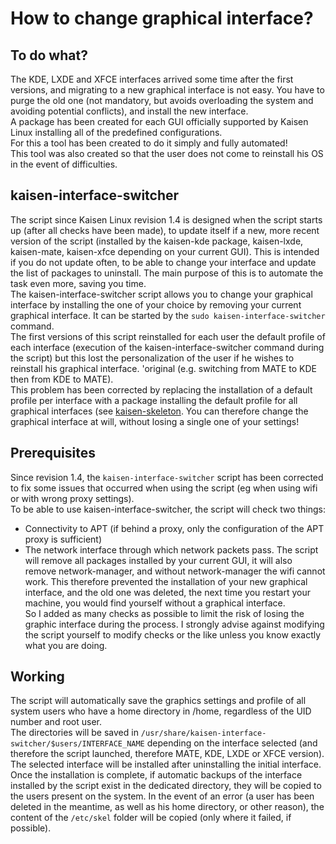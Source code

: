 # How to change graphical interface?

## To do what?
The KDE, LXDE and XFCE interfaces arrived some time after the first versions, and migrating to a new graphical interface is not easy.
You have to purge the old one (not mandatory, but avoids overloading the system and avoiding potential conflicts), and install the new interface.  
A package has been created for each GUI officially supported by Kaisen Linux installing all of the predefined configurations.  
For this a tool has been created to do it simply and fully automated!  
This tool was also created so that the user does not come to reinstall his OS in the event of difficulties.

## kaisen-interface-switcher

The script since Kaisen Linux revision 1.4 is designed when the script starts up (after all checks have been made), to update itself if a new, more recent version of the script (installed by the kaisen-kde package, kaisen-lxde, kaisen-mate, kaisen-xfce depending on your current GUI). This is intended if you do not update often, to be able to change your interface and update the list of packages to uninstall. The main purpose of this is to automate the task even more, saving you time.  
The kaisen-interface-switcher script allows you to change your graphical interface by installing the one of your choice by removing your current graphical interface. It can be started by the `sudo kaisen-interface-switcher` command.  
The first versions of this script reinstalled for each user the default profile of each interface (execution of the kaisen-interface-switcher command during the script) but this lost the personalization of the user if he wishes to reinstall his graphical interface. 'original (e.g. switching from MATE to KDE then from KDE to MATE).  
This problem has been corrected by replacing the installation of a default profile per interface with a package installing the default profile for all graphical interfaces (see [kaisen-skeleton](https://kaisenlinux.org/documentation/packages). You can therefore change the graphical interface at will, without losing a single one of your settings!

## Prerequisites
Since revision 1.4, the `kaisen-interface-switcher` script has been corrected to fix some issues that occurred when using the script (eg when using wifi or with wrong proxy settings).  
To be able to use kaisen-interface-switcher, the script will check two things:  
- Connectivity to APT (if behind a proxy, only the configuration of the APT proxy is sufficient)
- The network interface through which network packets pass.
The script will remove all packages installed by your current GUI, it will also remove network-manager, and without network-manager the wifi cannot work. This therefore prevented the installation of your new graphical interface, and the old one was deleted, the next time you restart your machine, you would find yourself without a graphical interface.  
So I added as many checks as possible to limit the risk of losing the graphic interface during the process. I strongly advise against modifying the script yourself to modify checks or the like unless you know exactly what you are doing.  

## Working
The script will automatically save the graphics settings and profile of all system users who have a home directory in /home, regardless of the UID number and root user.  
The directories will be saved in `/usr/share/kaisen-interface-switcher/$users/INTERFACE_NAME` depending on the interface selected (and therefore the script launched, therefore MATE, KDE, LXDE or XFCE version).  
The selected interface will be installed after uninstalling the initial interface.  
Once the installation is complete, if automatic backups of the interface installed by the script exist in the dedicated directory, they will be copied to the users present on the system. In the event of an error (a user has been deleted in the meantime, as well as his home directory, or other reason), the content of the `/etc/skel` folder will be copied (only where it failed, if possible).
